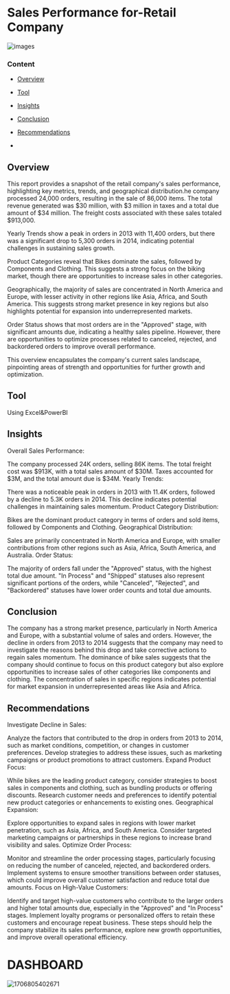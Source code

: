 # Sales Performance for-Retail Company

![images](https://github.com/user-attachments/assets/d85cbf00-b234-4b8a-960e-d81bf1cfa35c)

###  Content 
- [Overview](overview)
- [Tool](tool)
- [Insights](Insights)
- [Conclusion](Conclusion)
- [Recommendations](recommendations)

- 
## Overview
This report provides a snapshot of the retail company's sales performance, highlighting key metrics, trends, and geographical distribution.he company processed 24,000 orders, resulting in the sale of 86,000 items. The total revenue generated was $30 million, with $3 million in taxes and a total due amount of $34 million. The freight costs associated with these sales totaled $913,000.

Yearly Trends show a peak in orders in 2013 with 11,400 orders, but there was a significant drop to 5,300 orders in 2014, indicating potential challenges in sustaining sales growth.

Product Categories reveal that Bikes dominate the sales, followed by Components and Clothing. This suggests a strong focus on the biking market, though there are opportunities to increase sales in other categories.

Geographically, the majority of sales are concentrated in North America and Europe, with lesser activity in other regions like Asia, Africa, and South America. This suggests strong market presence in key regions but also highlights potential for expansion into underrepresented markets.

Order Status shows that most orders are in the "Approved" stage, with significant amounts due, indicating a healthy sales pipeline. However, there are opportunities to optimize processes related to canceled, rejected, and backordered orders to improve overall performance.

This overview encapsulates the company's current sales landscape, pinpointing areas of strength and opportunities for further growth and optimization.
## Tool
Using Excel&PowerBI                                      

## Insights
Overall Sales Performance:

The company processed 24K orders, selling 86K items.
The total freight cost was $913K, with a total sales amount of $30M.
Taxes accounted for $3M, and the total amount due is $34M.
Yearly Trends:

There was a noticeable peak in orders in 2013 with 11.4K orders, followed by a decline to 5.3K orders in 2014.
This decline indicates potential challenges in maintaining sales momentum.
Product Category Distribution:

Bikes are the dominant product category in terms of orders and sold items, followed by Components and Clothing.
Geographical Distribution:

Sales are primarily concentrated in North America and Europe, with smaller contributions from other regions such as Asia, Africa, South America, and Australia.
Order Status:

The majority of orders fall under the "Approved" status, with the highest total due amount.
"In Process" and "Shipped" statuses also represent significant portions of the orders, while "Canceled", "Rejected", and "Backordered" statuses have lower order counts and total due amounts.


## Conclusion 

The company has a strong market presence, particularly in North America and Europe, with a substantial volume of sales and orders.
However, the decline in orders from 2013 to 2014 suggests that the company may need to investigate the reasons behind this drop and take corrective actions to regain sales momentum.
The dominance of bike sales suggests that the company should continue to focus on this product category but also explore opportunities to increase sales of other categories like components and clothing.
The concentration of sales in specific regions indicates potential for market expansion in underrepresented areas like Asia and Africa.

## Recommendations
Investigate Decline in Sales:

Analyze the factors that contributed to the drop in orders from 2013 to 2014, such as market conditions, competition, or changes in customer preferences.
Develop strategies to address these issues, such as marketing campaigns or product promotions to attract customers.
Expand Product Focus:

While bikes are the leading product category, consider strategies to boost sales in components and clothing, such as bundling products or offering discounts.
Research customer needs and preferences to identify potential new product categories or enhancements to existing ones.
Geographical Expansion:

Explore opportunities to expand sales in regions with lower market penetration, such as Asia, Africa, and South America.
Consider targeted marketing campaigns or partnerships in these regions to increase brand visibility and sales.
Optimize Order Process:

Monitor and streamline the order processing stages, particularly focusing on reducing the number of canceled, rejected, and backordered orders.
Implement systems to ensure smoother transitions between order statuses, which could improve overall customer satisfaction and reduce total due amounts.
Focus on High-Value Customers:

Identify and target high-value customers who contribute to the larger orders and higher total amounts due, especially in the "Approved" and "In Process" stages.
Implement loyalty programs or personalized offers to retain these customers and encourage repeat business.
These steps should help the company stabilize its sales performance, explore new growth opportunities, and improve overall operational efficiency.




# DASHBOARD
![1706805402671](https://github.com/user-attachments/assets/a0e2d6f5-a28d-4b38-b66c-28d7c09beb16)
